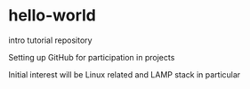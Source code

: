 # hello-world
intro tutorial repository

Setting up GitHub for participation in projects

Initial interest will be Linux related and LAMP stack in particular
